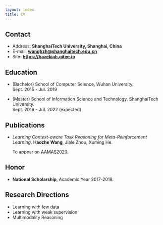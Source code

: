 ```yaml
---
layout: index
title: CV
---
```


## Contact

- Address: **ShanghaiTech University, Shanghai, China**
- E-mail: **wanghzh@shanghaitech.edu.cn**
- Site: **<https://hazekiah.gitee.io>**

## Education

- (Bachelor) School of Computer Science, Wuhan University.  
    Sept. 2015 - Jul. 2019

- (Master) School of Information Science and Technology, ShanghaiTech University.  
    Sept. 2019 - Jul. 2022 (expected)

## Publications

- _Learning Context-aware Task Reasoning for Meta-Reinforcement Learning._   **Haozhe Wang**, Jiale Zhou, Xuming He.  

    To appear on [AAMAS2020](https://aamas2020.conference.auckland.ac.nz/).

## Honor

- **National Scholarship**, Academic Year 2017-2018.


## Research Directions

- Learning with few data
- Learning with weak supervision
- Multimodality Reasoning